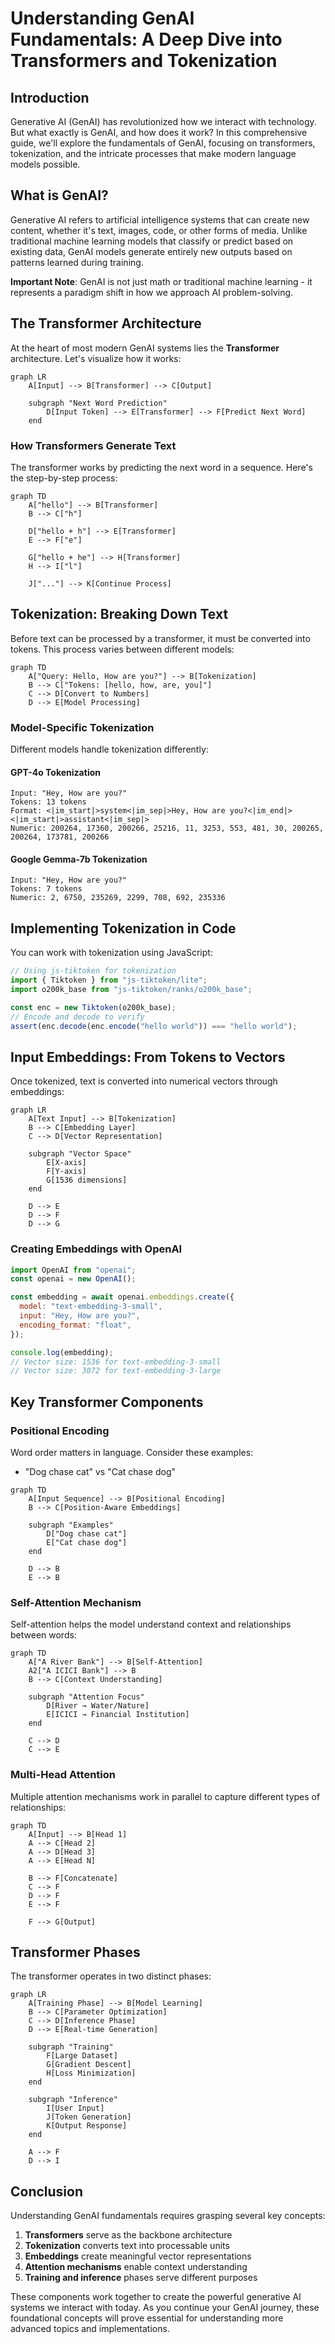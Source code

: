 # Understanding GenAI Fundamentals: A Deep Dive into Transformers and Tokenization

## Introduction

Generative AI (GenAI) has revolutionized how we interact with technology. But what exactly is GenAI, and how does it work? In this comprehensive guide, we'll explore the fundamentals of GenAI, focusing on transformers, tokenization, and the intricate processes that make modern language models possible.

## What is GenAI?

Generative AI refers to artificial intelligence systems that can create new content, whether it's text, images, code, or other forms of media. Unlike traditional machine learning models that classify or predict based on existing data, GenAI models generate entirely new outputs based on patterns learned during training.

**Important Note**: GenAI is not just math or traditional machine learning - it represents a paradigm shift in how we approach AI problem-solving.

## The Transformer Architecture

At the heart of most modern GenAI systems lies the **Transformer** architecture. Let's visualize how it works:

```mermaid
graph LR
    A[Input] --> B[Transformer] --> C[Output]

    subgraph "Next Word Prediction"
        D[Input Token] --> E[Transformer] --> F[Predict Next Word]
    end
```

### How Transformers Generate Text

The transformer works by predicting the next word in a sequence. Here's the step-by-step process:

```mermaid
graph TD
    A["hello"] --> B[Transformer]
    B --> C["h"]

    D["hello + h"] --> E[Transformer]
    E --> F["e"]

    G["hello + he"] --> H[Transformer]
    H --> I["l"]

    J["..."] --> K[Continue Process]
```

## Tokenization: Breaking Down Text

Before text can be processed by a transformer, it must be converted into tokens. This process varies between different models:

```mermaid
graph TD
    A["Query: Hello, How are you?"] --> B[Tokenization]
    B --> C["Tokens: [hello, how, are, you]"]
    C --> D[Convert to Numbers]
    D --> E[Model Processing]
```

### Model-Specific Tokenization

Different models handle tokenization differently:

#### GPT-4o Tokenization
```
Input: "Hey, How are you?"
Tokens: 13 tokens
Format: <|im_start|>system<|im_sep|>Hey, How are you?<|im_end|><|im_start|>assistant<|im_sep|>
Numeric: 200264, 17360, 200266, 25216, 11, 3253, 553, 481, 30, 200265, 200264, 173781, 200266
```

#### Google Gemma-7b Tokenization
```
Input: "Hey, How are you?"
Tokens: 7 tokens
Numeric: 2, 6750, 235269, 2299, 708, 692, 235336
```

## Implementing Tokenization in Code

You can work with tokenization using JavaScript:

```javascript
// Using js-tiktoken for tokenization
import { Tiktoken } from "js-tiktoken/lite";
import o200k_base from "js-tiktoken/ranks/o200k_base";

const enc = new Tiktoken(o200k_base);
// Encode and decode to verify
assert(enc.decode(enc.encode("hello world")) === "hello world");
```

## Input Embeddings: From Tokens to Vectors

Once tokenized, text is converted into numerical vectors through embeddings:

```mermaid
graph LR
    A[Text Input] --> B[Tokenization]
    B --> C[Embedding Layer]
    C --> D[Vector Representation]

    subgraph "Vector Space"
        E[X-axis]
        F[Y-axis]
        G[1536 dimensions]
    end

    D --> E
    D --> F
    D --> G
```

### Creating Embeddings with OpenAI

```javascript
import OpenAI from "openai";
const openai = new OpenAI();

const embedding = await openai.embeddings.create({
  model: "text-embedding-3-small",
  input: "Hey, How are you?",
  encoding_format: "float",
});

console.log(embedding);
// Vector size: 1536 for text-embedding-3-small
// Vector size: 3072 for text-embedding-3-large
```

## Key Transformer Components

### Positional Encoding

Word order matters in language. Consider these examples:
- "Dog chase cat" vs "Cat chase dog"

```mermaid
graph TD
    A[Input Sequence] --> B[Positional Encoding]
    B --> C[Position-Aware Embeddings]

    subgraph "Examples"
        D["Dog chase cat"]
        E["Cat chase dog"]
    end

    D --> B
    E --> B
```

### Self-Attention Mechanism

Self-attention helps the model understand context and relationships between words:

```mermaid
graph TD
    A["A River Bank"] --> B[Self-Attention]
    A2["A ICICI Bank"] --> B
    B --> C[Context Understanding]

    subgraph "Attention Focus"
        D[River → Water/Nature]
        E[ICICI → Financial Institution]
    end

    C --> D
    C --> E
```

### Multi-Head Attention

Multiple attention mechanisms work in parallel to capture different types of relationships:

```mermaid
graph TD
    A[Input] --> B[Head 1]
    A --> C[Head 2]
    A --> D[Head 3]
    A --> E[Head N]

    B --> F[Concatenate]
    C --> F
    D --> F
    E --> F

    F --> G[Output]
```

## Transformer Phases

The transformer operates in two distinct phases:

```mermaid
graph LR
    A[Training Phase] --> B[Model Learning]
    B --> C[Parameter Optimization]
    C --> D[Inference Phase]
    D --> E[Real-time Generation]

    subgraph "Training"
        F[Large Dataset]
        G[Gradient Descent]
        H[Loss Minimization]
    end

    subgraph "Inference"
        I[User Input]
        J[Token Generation]
        K[Output Response]
    end

    A --> F
    D --> I
```

## Conclusion

Understanding GenAI fundamentals requires grasping several key concepts:

1. **Transformers** serve as the backbone architecture
2. **Tokenization** converts text into processable units
3. **Embeddings** create meaningful vector representations
4. **Attention mechanisms** enable context understanding
5. **Training and inference** phases serve different purposes

These components work together to create the powerful generative AI systems we interact with today. As you continue your GenAI journey, these foundational concepts will prove essential for understanding more advanced topics and implementations.
